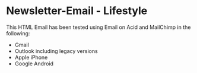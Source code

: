 # Newsletter-Email - Lifestyle

This HTML Email has been tested using Email on Acid and MailChimp in the following:

- Gmail
- Outlook including legacy versions
- Apple iPhone
- Google Android
